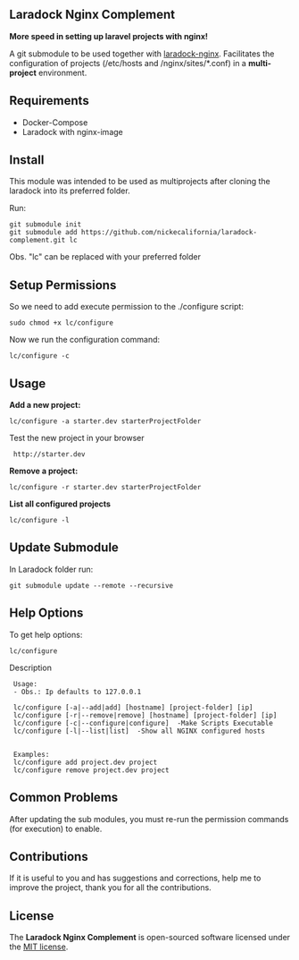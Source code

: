## Laradock Nginx Complement

**More speed in setting up laravel projects with nginx!**

A git submodule to be used together with [laradock-nginx](https://github.com/laradock/laradock). Facilitates the configuration of projects (/etc/hosts and /nginx/sites/*.conf) in a **multi-project** environment.



## Requirements

- Docker-Compose
- Laradock with nginx-image



## Install

This module was intended to be used as multiprojects after cloning the laradock into its preferred folder.

Run:
```
git submodule init
git submodule add https://github.com/nickecalifornia/laradock-complement.git lc
```
Obs. "lc" can be replaced with your preferred folder



## Setup Permissions

So we need to add execute permission to the ./configure script:
```
sudo chmod +x lc/configure
```

Now we run the configuration command:
```
lc/configure -c
```



## Usage

**Add a new project:**
```
lc/configure -a starter.dev starterProjectFolder 
```

Test the new project in your browser
```
 http://starter.dev
```

**Remove a project:**
```
lc/configure -r starter.dev starterProjectFolder 
```

**List all configured projects**
```
lc/configure -l
```



## Update Submodule

In Laradock folder run:
```
git submodule update --remote --recursive
```



## Help Options

To get help options:
```
lc/configure
```

Description
```
 Usage:
 - Obs.: Ip defaults to 127.0.0.1

 lc/configure [-a|--add|add] [hostname] [project-folder] [ip]
 lc/configure [-r|--remove|remove] [hostname] [project-folder] [ip]
 lc/configure [-c|--configure|configure]  -Make Scripts Executable
 lc/configure [-l|--list|list]  -Show all NGINX configured hosts
 
 
 Examples:
 lc/configure add project.dev project
 lc/configure remove project.dev project
```




## Common Problems

After updating the sub modules, you must re-run the permission commands (for execution) to enable.



## Contributions

If it is useful to you and has suggestions and corrections, help me to improve the project, thank you for all the contributions.



## License

The **Laradock Nginx Complement** is open-sourced software licensed under the [MIT license](http://opensource.org/licenses/MIT).